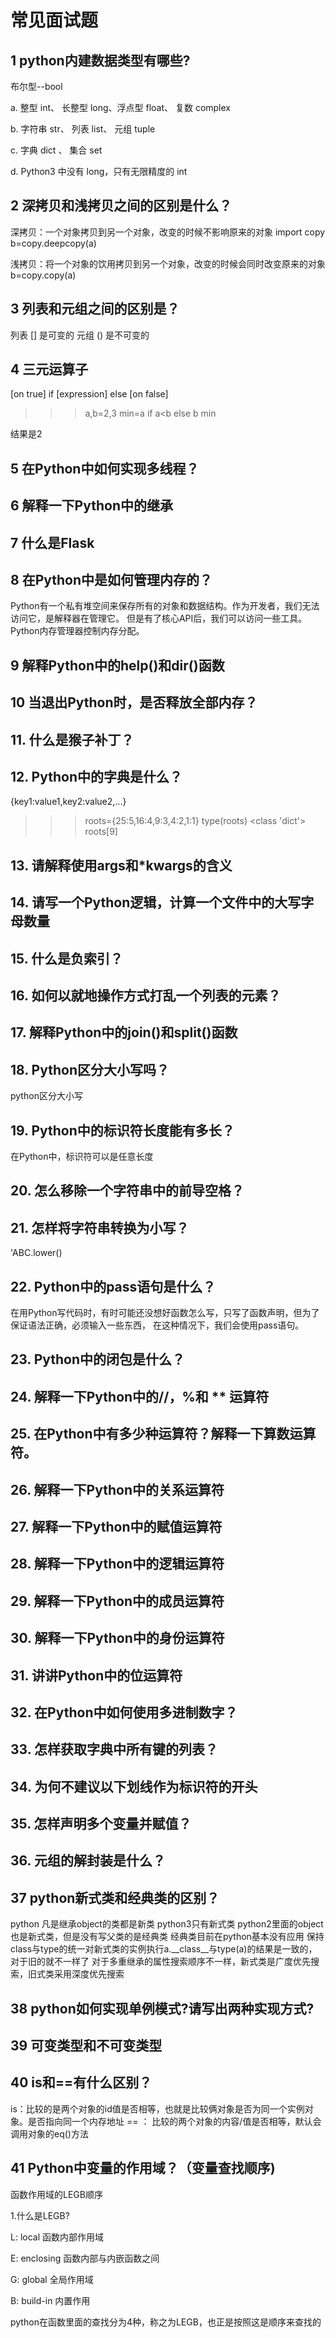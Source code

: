 # 常见面试题
  

## 1 python内建数据类型有哪些?

布尔型--bool

a. 整型 int、 长整型 long、浮点型 float、 复数 complex

b. 字符串 str、 列表 list、 元组 tuple

c. 字典 dict 、 集合 set

d. Python3 中没有 long，只有无限精度的 int

## 2 深拷贝和浅拷贝之间的区别是什么？

深拷贝：一个对象拷贝到另一个对象，改变的时候不影响原来的对象
import copy
b=copy.deepcopy(a)

浅拷贝：将一个对象的饮用拷贝到另一个对象，改变的时候会同时改变原来的对象
b=copy.copy(a)

## 3 列表和元组之间的区别是？
列表 [] 是可变的
元组 () 是不可变的

## 4 三元运算子
[on true] if [expression] else [on false]

>>> a,b=2,3
>>> min=a if a<b else b
>>> min

结果是2

## 5 在Python中如何实现多线程？

## 6 解释一下Python中的继承

## 7 什么是Flask

## 8 在Python中是如何管理内存的？
Python有一个私有堆空间来保存所有的对象和数据结构。作为开发者，我们无法访问它，是解释器在管理它。
但是有了核心API后，我们可以访问一些工具。Python内存管理器控制内存分配。

## 9  解释Python中的help()和dir()函数

## 10 当退出Python时，是否释放全部内存？

## 11. 什么是猴子补丁？

## 12. Python中的字典是什么？
{key1:value1,key2:value2,...}
>>> roots={25:5,16:4,9:3,4:2,1:1}
>>> type(roots)
<class 'dict'>
>>> roots[9]
## 13. 请解释使用args和*kwargs的含义

## 14. 请写一个Python逻辑，计算一个文件中的大写字母数量
## 15. 什么是负索引？
## 16. 如何以就地操作方式打乱一个列表的元素？

## 17. 解释Python中的join()和split()函数
## 18. Python区分大小写吗？
python区分大小写
## 19. Python中的标识符长度能有多长？
在Python中，标识符可以是任意长度
## 20. 怎么移除一个字符串中的前导空格？
## 21. 怎样将字符串转换为小写？
'ABC.lower()
## 22. Python中的pass语句是什么？
在用Python写代码时，有时可能还没想好函数怎么写，只写了函数声明，但为了保证语法正确，必须输入一些东西，
在这种情况下，我们会使用pass语句。

## 23. Python中的闭包是什么？
## 24. 解释一下Python中的//，%和 ** 运算符
## 25. 在Python中有多少种运算符？解释一下算数运算符。
## 26. 解释一下Python中的关系运算符
## 27. 解释一下Python中的赋值运算符
## 28. 解释一下Python中的逻辑运算符
## 29. 解释一下Python中的成员运算符
## 30. 解释一下Python中的身份运算符
## 31. 讲讲Python中的位运算符
## 32. 在Python中如何使用多进制数字？
## 33. 怎样获取字典中所有键的列表？
## 34. 为何不建议以下划线作为标识符的开头
## 35. 怎样声明多个变量并赋值？
## 36. 元组的解封装是什么？



## 37  python新式类和经典类的区别？
python 凡是继承object的类都是新类
python3只有新式类
python2里面的object也是新式类，但是没有写父类的是经典类
经典类目前在python基本没有应用
保持class与type的统一对新式类的实例执行a.__class__与type(a)的结果是一致的，对于旧的就不一样了
对于多重继承的属性搜索顺序不一样，新式类是广度优先搜索，旧式类采用深度优先搜索

## 38 python如何实现单例模式?请写出两种实现方式?

## 39 可变类型和不可变类型

## 40 is和==有什么区别？
is：比较的是两个对象的id值是否相等，也就是比较俩对象是否为同一个实例对象。是否指向同一个内存地址
== ： 比较的两个对象的内容/值是否相等，默认会调用对象的eq()方法

## 41 Python中变量的作用域？（变量查找顺序)

函数作用域的LEGB顺序

1.什么是LEGB?

L: local 函数内部作用域

E: enclosing 函数内部与内嵌函数之间

G: global 全局作用域

B: build-in 内置作用

python在函数里面的查找分为4种，称之为LEGB，也正是按照这是顺序来查找的

[//]: # (https://github.com/kenwoodjw/python_interview_question#24is%E5%92%8C%E6%9C%89%E4%BB%80%E4%B9%88%E5%8C%BA%E5%88%AB)






